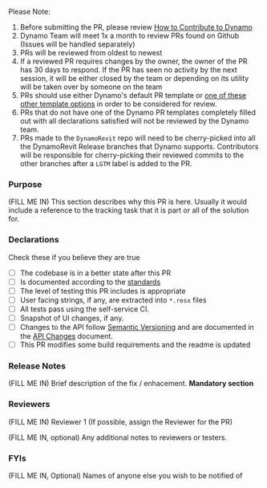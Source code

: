 Please Note:
1. Before submitting the PR, please review [How to Contribute to Dynamo](https://github.com/DynamoDS/Dynamo/blob/master/CONTRIBUTING.md)
2. Dynamo Team will meet 1x a month to review PRs found on Github (Issues will be handled separately)
3. PRs will be reviewed from oldest to newest
4. If a reviewed PR requires changes by the owner, the owner of the PR has 30 days to respond. If the PR has seen no activity by the next session, it will be either closed by the team or depending on its utility will be taken over by someone on the team
5. PRs should use either Dynamo's default PR template or [one of these other template options](https://github.com/DynamoDS/Dynamo/wiki/Choosing-a-Pull-Request-Template) in order to be considered for review.
6. PRs that do not have one of the Dynamo PR templates completely filled out with all declarations satisfied will not be reviewed by the Dynamo team.
7. PRs made to the `DynamoRevit` repo will need to be cherry-picked into all the DynamoRevit Release branches that Dynamo supports. Contributors will be responsible for cherry-picking their reviewed commits to the other branches after a `LGTM` label is added to the PR.

### Purpose

(FILL ME IN) This section describes why this PR is here. Usually it would include a reference 
to the tracking task that it is part or all of the solution for.

### Declarations

Check these if you believe they are true

- [ ] The codebase is in a better state after this PR
- [ ] Is documented according to the [standards](https://github.com/DynamoDS/Dynamo/wiki/Coding-Standards)
- [ ] The level of testing this PR includes is appropriate
- [ ] User facing strings, if any, are extracted into `*.resx` files
- [ ] All tests pass using the self-service CI.
- [ ] Snapshot of UI changes, if any.
- [ ] Changes to the API follow [Semantic Versioning](https://github.com/DynamoDS/Dynamo/wiki/Dynamo-Versions) and are documented in the [API Changes](https://github.com/DynamoDS/Dynamo/wiki/API-Changes) document.
- [ ] This PR modifies some build requirements and the readme is updated

### Release Notes

(FILL ME IN) Brief description of the fix / enhacement. **Mandatory section** 


### Reviewers

(FILL ME IN) Reviewer 1  (If possible, assign the Reviewer for the PR)

(FILL ME IN, optional) Any additional notes to reviewers or testers.

### FYIs

(FILL ME IN, Optional) Names of anyone else you wish to be notified of
